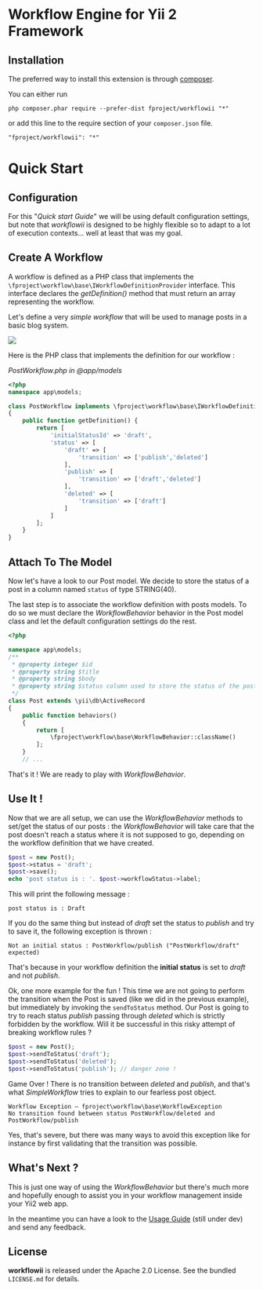# Workflow Engine for Yii 2 Framework

## Installation

The preferred way to install this extension is through [composer](http://getcomposer.org/download/).

You can either run

```
php composer.phar require --prefer-dist fproject/workflowii "*"
```

or add this line to the require section of your `composer.json` file.
```
"fproject/workflowii": "*"
```

# Quick Start 

## Configuration

For this "*Quick start Guide*" we will be using default configuration settings, but note that *workflowii* is designed to be highly
flexible so to adapt to a lot of execution contexts... well at least that was my goal.

## Create A Workflow
 
A workflow is defined as a PHP class that implements the `\fproject\workflow\base\IWorkflowDefinitionProvider` interface. This interface
declares the *getDefinition()* method that must return an array representing the workflow. 

Let's define a very *simple workflow* that will be used to manage posts in a basic blog system.

<img src="guide/images/workflow1.png"/>

Here is the PHP class that implements the definition for our workflow :

*PostWorkflow.php in @app/models*
```php
<?php
namespace app\models;

class PostWorkflow implements \fproject\workflow\base\IWorkflowDefinitionProvider 
{
	public function getDefinition() {
		return [
			'initialStatusId' => 'draft',
			'status' => [
				'draft' => [
					'transition' => ['publish','deleted']
				],
				'publish' => [
					'transition' => ['draft','deleted']
				],
				'deleted' => [
					'transition' => ['draft']
				]
			]
		];
	}
}
```

## Attach To The Model

Now let's have a look to our Post model. We decide to store the status of a post in a column named `status` of type STRING(40). 

The last step is to associate the workflow definition with posts models. To do so we must declare the *WorkflowBehavior* behavior 
in the Post model class and let the default configuration settings do the rest.
 
```php
<?php

namespace app\models;
/**
 * @property integer $id
 * @property string $title
 * @property string $body
 * @property string $status column used to store the status of the post
 */
class Post extends \yii\db\ActiveRecord
{
    public function behaviors()
    {
    	return [
			\fproject\workflow\base\WorkflowBehavior::className()
    	];
    }
    // ...
```

That's it ! We are ready to play with *WorkflowBehavior*.

## Use It !

Now that we are all setup, we can use the *WorkflowBehavior* methods to set/get the status of our posts : the *WorkflowBehavior* will 
take care that the post doesn't reach a status where it is not supposed to go, depending on the workflow definition that we have created.

```php
$post = new Post();
$post->status = 'draft';
$post->save();
echo 'post status is : '. $post->workflowStatus->label;
```
This will print the following message :

	post status is : Draft
	 
If you do the same thing but instead of *draft* set the status to *publish* and try to save it, the following exception is thrown :

	Not an initial status : PostWorkflow/publish ("PostWorkflow/draft" expected)

That's because in your workflow definition the **initial status** is  set to *draft* and not *publish*.

Ok, one more example for the fun ! This time we are not going to perform the transition when the Post is saved (like we did in the previous
example), but immediately by invoking the `sendToStatus` method. Our Post is going to try to reach status *publish* passing through *deleted* 
which is strictly forbidden by the workflow. Will it be successful in this risky attempt of breaking workflow rules ?   

```php
$post = new Post();
$post->sendToStatus('draft');
$post->sendToStatus('deleted');
$post->sendToStatus('publish');	// danger zone !
```

Game Over ! There is no transition between *deleted* and *publish*, and that's what *SimpleWorkflow* tries to explain to our
fearless post object.

	Workflow Exception – fproject\workflow\base\WorkflowException
	No transition found between status PostWorkflow/deleted and PostWorkflow/publish
	
Yes, that's severe, but there was many ways to avoid this exception like for instance by first validating that the transition was possible. 

## What's Next ?

This is just one way of using the *WorkflowBehavior* but there's much more and hopefully enough to assist you
in your workflow management inside your Yii2 web app.

In the meantime you can have a look to the [Usage Guide](guide) (still under dev) and send any feedback. 


License
-------

**workflowii** is released under the Apache 2.0 License. See the bundled `LICENSE.md` for details.
